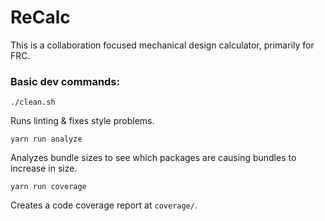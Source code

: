 # ReCalc

This is a collaboration focused mechanical design calculator, primarily for FRC.


### Basic dev commands:

`./clean.sh`

Runs linting & fixes style problems.

`yarn run analyze`

Analyzes bundle sizes to see which packages are causing bundles to increase in size.

`yarn run coverage`

Creates a code coverage report at `coverage/`.
